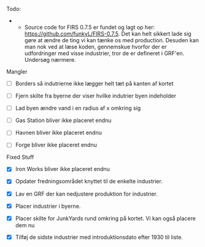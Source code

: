 Todo:
- - Source code for FIRS 0.7.5 er fundet og lagt op her: https://github.com/funkyL/FIRS-0.7.5. Det kan helt sikkert lade sig gøre at ændre de ting vi kan tænke os med production. Desuden kan man nok ved at læse koden, gennemskue hvorfor der er udfordringer med visse industrier, tror de er defineret i GRF'en. Undersøg nærmere.

Mangler
 - [ ] Borders så indutrierne ikke lægger helt tæt på kanten af kortet
 - [ ] Fjern skilte fra byerne der viser hvilke indutrier byen indeholder
 - [ ] Lad byen ændre vand i en radius af x omkring sig
 - [ ] Gas Station bliver ikke placeret endnu
 - [ ] Havnen bliver ikke placeret endnu 
 - [ ] Forge bliver ikke placeret endnu


Fixed Stuff
  - [x] Iron Works bliver ikke placeret endnu
  - [x] Opdater fredningsområdet knyttet til de enkelte industrier.
  - [x] Lav en GRF der kan nedjustere produktion for industrier.
  - [x] Placer industrier i byerne.
  - [x] Placer skilte for JunkYards rund omkring på kortet. Vi kan også placere dem nu
  - [x] Tilføj de sidste industrier med introduktionsdato efter 1930 til liste.
 
